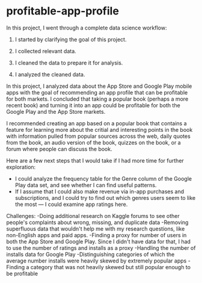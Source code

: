 # profitable-app-profile

In this project, I went through a complete data science workflow:

1. I started by clarifying the goal of this project.

2. I collected relevant data.

3. I cleaned the data to prepare it for analysis.

4. I analyzed the cleaned data.

In this project, I analyzed data about the App Store and Google Play mobile apps with the goal of recommending an app profile that can be profitable for both markets. I concluded that taking a popular book (perhaps a more recent book) and turning it into an app could be profitable for both the Google Play and the App Store markets.

I recommended creating an app based on a popular book that contains a feature for learning more about the critial and interesting points in the book with information pulled from popular sources across the web, daily quotes from the book, an audio version of the book, quizzes on the book, or a forum where people can discuss the book.


Here are a few next steps that I would take if I had more time for further exploration:
- I could analyze the frequency table for the Genre column of the Google Play data set, and see whether I can find useful patterns.
- If I assume that I could also make revenue via in-app purchases and subscriptions, and I could try to find out which genres users seem to like the most — I could examine app ratings here.


Challenges:
-Doing additional research on Kaggle forums to see other people's complaints about wrong, missing, and duplicate data
-Removing superfluous data that wouldn't help me with my research questions, like non-English apps and paid apps.
-Finding a proxy for number of users in both the App Store and Google Play. Since I didn't have data for that, I had to use the number of ratings and installs as a proxy
-Handling the number of installs data for Google Play
-Distinguishing categories of which the average number installs were heavily skewed by extremely popular apps
-Finding a category that was not heavily skewed but still popular enough to be profitable
